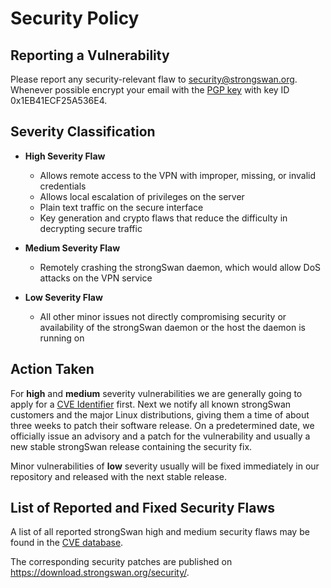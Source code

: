 # Security Policy

## Reporting a Vulnerability

Please report any security-relevant flaw to security@strongswan.org. Whenever
possible encrypt your email with the [PGP key](https://download.strongswan.org/STRONGSWAN-SECURITY-PGP-KEY)
with key ID 0x1EB41ECF25A536E4.

## Severity Classification

* **High Severity Flaw**

    * Allows remote access to the VPN with improper, missing, or invalid
      credentials
    * Allows local escalation of privileges on the server
    * Plain text traffic on the secure interface
    * Key generation and crypto flaws that reduce the difficulty in decrypting
      secure traffic

* **Medium Severity Flaw**

    * Remotely crashing the strongSwan daemon, which would allow DoS attacks on
      the VPN service

* **Low Severity Flaw**

    * All other minor issues not directly compromising security or availability
      of the strongSwan daemon or the host the daemon is running on

## Action Taken

For **high** and **medium** severity vulnerabilities we are generally going to
apply for a [CVE Identifier](https://cve.mitre.org/cve/identifiers/) first.
Next we notify all known strongSwan customers and the major Linux
distributions, giving them a time of about three weeks to patch their software
release. On a predetermined date, we officially issue an advisory and a patch
for the vulnerability and usually a new stable strongSwan release containing
the security fix.

Minor vulnerabilities of **low** severity usually will be fixed immediately
in our repository and released with the next stable release.

## List of Reported and Fixed Security Flaws

A list of all reported strongSwan high and medium security flaws may be
found in the [CVE database](https://nvd.nist.gov/vuln/search/results?query=strongswan).

The corresponding security patches are published on https://download.strongswan.org/security/.
